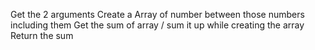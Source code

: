 Get the 2 arguments
Create a Array of number between those numbers including them
Get the sum of array / sum it up while creating the array
Return the sum
